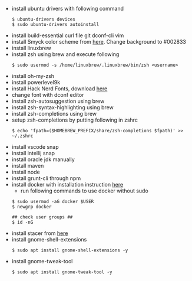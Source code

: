 - install ubuntu drivers with following command
    ```
    $ ubuntu-drivers devices
    $ sudo ubuntu-drivers autoinstall
- install build-essential curl file git dconf-cli vim
- install Smyck color scheme from [here](https://github.com/Mayccoll/Gogh). Change background to #002833
- install linuxbrew
- install zsh using brew and execute following
    ```
    $ sudo usermod -s /home/linuxbrew/.linuxbrew/bin/zsh <username>
- install oh-my-zsh
- install powerlevel9k
- install Hack Nerd Fonts, download [here](https://github.com/ryanoasis/nerd-fonts/blob/master/patched-fonts/Hack/Regular/complete/Hack%20Regular%20Nerd%20Font%20Complete.ttf)
- change font with dconf editor
- install zsh-autosuggestion using brew
- install zsh-syntax-highlighting using brew
- install zsh-completions using brew
- setup zsh-completions by putting following in zshrc
    ```
    $ echo 'fpath=($HOMEBREW_PREFIX/share/zsh-completions $fpath)' >> ~/.zshrc
- install vscode snap
- install intellij snap
- install oracle jdk manually
- install maven
- install node
- install grunt-cli through npm
- install docker with installation instruction [here](https://www.digitalocean.com/community/tutorials/how-to-install-and-use-docker-on-ubuntu-18-04) 
    - run following commands to use docker without sudo
    ```
    $ sudo usermod -aG docker $USER
    $ newgrp docker
    
    ## check user groups ##
    $ id -nG
- install stacer from [here](https://github.com/oguzhaninan/Stacer)
- install gnome-shell-extensions
    ```
    $ sudo apt install gnome-shell-extensions -y
- install gnome-tweak-tool
    ```
    $ sudo apt install gnome-tweak-tool -y

